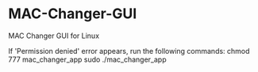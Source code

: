 # MAC-Changer-GUI
MAC Changer GUI for Linux

If 'Permission denied' error appears, run the following commands:
chmod 777 mac_changer_app
sudo ./mac_changer_app
